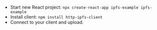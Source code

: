 
- Start new React project: `npx create-react-app ipfs-example ipfs-example`
- Install client: `npm install http-ipfs-client`
- Connect to your client and upload.
